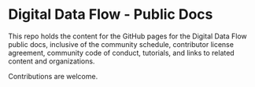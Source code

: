 # Digital Data Flow - Public Docs

This repo holds the content for the GitHub pages for the Digital Data Flow public docs, inclusive of the community schedule, contributor license agreement, community code of conduct, tutorials, and links to related content and organizations.

Contributions are welcome.
